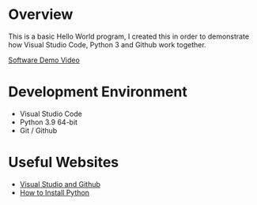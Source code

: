 # Overview

This is a basic Hello World program, I created this in order to demonstrate how Visual Studio Code, Python 3 and Github work together. 


[Software Demo Video](https://youtu.be/ceJDz94XSQE)

# Development Environment

- Visual Studio Code
- Python 3.9 64-bit
- Git / Github

# Useful Websites

* [Visual Studio and Github](https://code.visualstudio.com/docs/editor/github)
* [How to Install Python](https://www.codecademy.com/article/install-python3)
